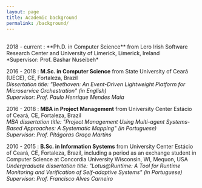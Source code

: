 ```yaml
---
layout: page
title: Academic background
permalink: /background/
---
```


<br>
2018 - current
:   **Ph.D. in Computer Science** from Lero Irish Software Research Center and University of Limerick, Limerick, Ireland<br>
    *Supervisor: Prof. Bashar Nuseibeh*

2016 - 2018
:   **M.Sc. in Computer Science** from State University of Ceará (UECE), CE, Fortaleza, Brazil<br>
    *Dissertation title: "Beethoven: An Event-Driven Lightweight Platform for Microservice Orchestration" (in English)*<br>
    *Supervisor: Prof. Paulo Henrique Mendes Maia*


2016 - 2018
:   **MBA in Project Management** from University Center Estácio of Ceará, CE, Fortaleza, Brazil<br>
    *MBA dissertation title: "Project Management Using Multi-agent Systems-Based Approaches: A Systematic Mapping" (in Portuguese)*<br>
    *Supervisor: Prof. Pitágoras Graça Martins*

2010 - 2015
:   **B.Sc. in Information Systems** from University Center Estácio of Ceará, CE, Fortaleza, Brazil, including a period as an exchange student in Computer Science at Concordia University Wisconsin, WI, Mequon, USA<br>
    *Undergraduate dissertation title: "Lotus@Runtime: A Tool for Runtime Monitoring and Verification of Self-adaptive Systems" (in Portuguese)*<br>
    *Supervisor: Prof. Francisco Alves Carneiro*
